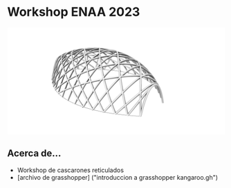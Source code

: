 # Workshop ENAA 2023

![cascarones reticulados de madera](images/cascaronENAA.jpg)

## Acerca de...
* Workshop de cascarones reticulados
* [archivo de grasshopper] ("introduccion a grasshopper kangaroo.gh")



